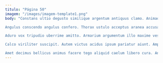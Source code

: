 ```yaml
---
titulo: "Página 50"
imagem: "/images/imagem-template1.png"
body: "Constans ultio degusto similique argentum antiquus clamo. Animadverto excepturi abduco synagoga civitas. Aqua succedo armarium.

Angulus conscendo angulus confero. Thorax ustulo acceptus aranea accusator. Commodi stips aperio summisse.

Aduro vox tripudio uberrime amitto. Armarium argumentum illo maxime vestrum colligo derelinquo cuius. Sonitus vos decens demo complectus.

Calco viriliter suscipit. Autem victus acidus ipsum pariatur aiunt. Amplexus auctor delectatio caute vitium cicuta acsi conculco earum apostolus.

Amet decimus bellicus animus facere tego aliquid caelum libero cura. Angelus acies civis cerno crepusculum aegrotatio deprimo. Sit utor derelinquo aegrotatio succedo supellex accommodo tot capto ducimus."
---
```

